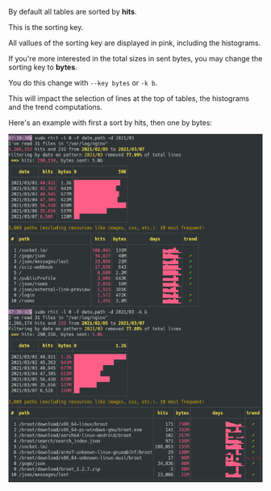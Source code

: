 

By default all tables are sorted by **hits**.

This is the sorting key.

All vallues of the sorting key are displayed in <span class=pink>pink</span>, including the histograms.

If you're more interested in the total sizes in sent bytes, you may change the sorting key to **bytes**.

You do this change with `--key bytes` or `-k b`.

This will impact the selection of lines at the top of tables, the histograms and the trend computations.

Here's an example with first a sort by hits, then one by bytes:

![two keys](img/two-keys.png)

